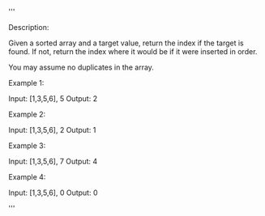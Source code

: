 '''

Description:

Given a sorted array and a target value, return the index if the target is found. If not, return the index where it would be if it were inserted in order.

You may assume no duplicates in the array.

Example 1:

Input: [1,3,5,6], 5
Output: 2



Example 2:

Input: [1,3,5,6], 2
Output: 1



Example 3:

Input: [1,3,5,6], 7
Output: 4



Example 4:

Input: [1,3,5,6], 0
Output: 0

'''